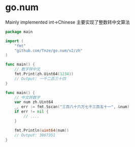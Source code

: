 # go.num

Mainly implemented int->Chinese
主要实现了整数转中文算法

```go
package main

import (
	"fmt"
	"github.com/Tnze/go.num/v2/zh"
)

func main() {
	// 数字转中文
	fmt.Print(zh.Uint64(1234))
	// Output: 一千二百三十四
}
```

```go
func main() {
	// 中文转数字
	var num zh.Uint64
	_, err := fmt.Sscan("三百八十六万七千三百五十一", &num)
	if err != nil {
		// ....
	}

	fmt.Println(uint64(num))
	// Output: 3867351
}
```